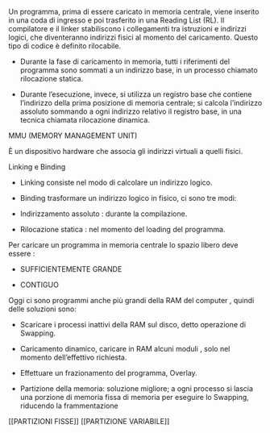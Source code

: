 Un programma, prima di essere caricato in memoria centrale, viene inserito in una coda di ingresso e poi trasferito in una Reading List (RL). Il compilatore e il linker stabiliscono i collegamenti tra istruzioni e indirizzi logici, che diventeranno indirizzi fisici al momento del caricamento. Questo tipo di codice è definito rilocabile.

- Durante la fase di caricamento in memoria, tutti i riferimenti del programma sono sommati a un indirizzo base, in un processo chiamato rilocazione statica. 
    
- Durante l’esecuzione, invece, si utilizza un registro base che contiene l’indirizzo della prima posizione di memoria centrale; si calcola l’indirizzo assoluto sommando a ogni indirizzo relativo il registro base, in una tecnica chiamata rilocazione dinamica.
    

MMU (MEMORY MANAGEMENT UNIT)

È un dispositivo hardware che associa gli indirizzi virtuali a quelli fisici.

Linking e Binding

- Linking consiste nel modo di calcolare un indirizzo logico.
    
- Binding trasformare un indirizzo logico in fisico, ci sono tre modi:
    

- Indirizzamento assoluto : durante la compilazione.
    
- Rilocazione statica : nel momento del loading del programma.

Per caricare un programma in memoria centrale lo spazio libero deve essere :

- SUFFICIENTEMENTE GRANDE
    
- CONTIGUO
    

Oggi ci sono programmi anche più grandi della RAM del computer , quindi delle soluzioni sono:

- Scaricare i processi inattivi della RAM sul disco, detto operazione di Swapping.
    
- Caricamento dinamico, caricare in RAM alcuni moduli , solo nel momento dell’effettivo richiesta.
    
- Effettuare un frazionamento del programma, Overlay.
    
- Partizione della memoria: soluzione migliore; a ogni processo si lascia una porzione di memoria fissa di memoria per eseguire lo Swapping, riducendo la frammentazione

[[PARTIZIONI FISSE]]
[[PARTIZIONE VARIABILE]]
